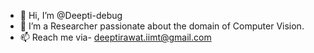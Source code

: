 - 👋 Hi, I’m @Deepti-debug
- 👀 I’m a Researcher passionate about the domain of Computer Vision. 
- 📫 Reach me via- deeptirawat.iimt@gmail.com

<!---
Deepti-debug/Deepti-debug is a ✨ special ✨ repository because its `README.md` (this file) appears on your GitHub profile.
You can click the Preview link to take a look at your changes.
--->
